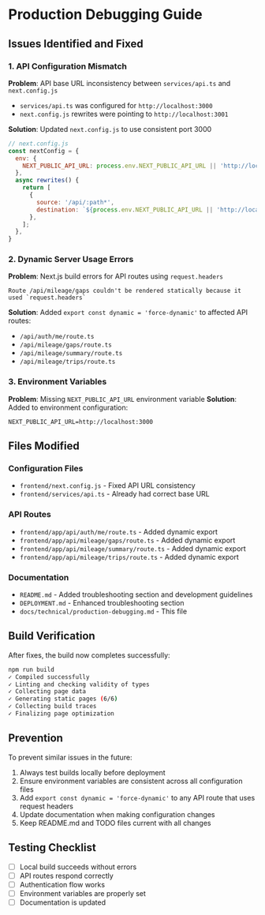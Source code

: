 # Production Debugging Guide

## Issues Identified and Fixed

### 1. API Configuration Mismatch
**Problem**: API base URL inconsistency between `services/api.ts` and `next.config.js`
- `services/api.ts` was configured for `http://localhost:3000`
- `next.config.js` rewrites were pointing to `http://localhost:3001`

**Solution**: Updated `next.config.js` to use consistent port 3000
```javascript
// next.config.js
const nextConfig = {
  env: {
    NEXT_PUBLIC_API_URL: process.env.NEXT_PUBLIC_API_URL || 'http://localhost:3000',
  },
  async rewrites() {
    return [
      {
        source: '/api/:path*',
        destination: `${process.env.NEXT_PUBLIC_API_URL || 'http://localhost:3000'}/api/:path*`,
      },
    ];
  },
}
```

### 2. Dynamic Server Usage Errors
**Problem**: Next.js build errors for API routes using `request.headers`
```
Route /api/mileage/gaps couldn't be rendered statically because it used `request.headers`
```

**Solution**: Added `export const dynamic = 'force-dynamic'` to affected API routes:
- `/api/auth/me/route.ts`
- `/api/mileage/gaps/route.ts`
- `/api/mileage/summary/route.ts`
- `/api/mileage/trips/route.ts`

### 3. Environment Variables
**Problem**: Missing `NEXT_PUBLIC_API_URL` environment variable
**Solution**: Added to environment configuration:
```env
NEXT_PUBLIC_API_URL=http://localhost:3000
```

## Files Modified

### Configuration Files
- `frontend/next.config.js` - Fixed API URL consistency
- `frontend/services/api.ts` - Already had correct base URL

### API Routes
- `frontend/app/api/auth/me/route.ts` - Added dynamic export
- `frontend/app/api/mileage/gaps/route.ts` - Added dynamic export
- `frontend/app/api/mileage/summary/route.ts` - Added dynamic export
- `frontend/app/api/mileage/trips/route.ts` - Added dynamic export

### Documentation
- `README.md` - Added troubleshooting section and development guidelines
- `DEPLOYMENT.md` - Enhanced troubleshooting section
- `docs/technical/production-debugging.md` - This file

## Build Verification

After fixes, the build now completes successfully:
```bash
npm run build
✓ Compiled successfully
✓ Linting and checking validity of types    
✓ Collecting page data    
✓ Generating static pages (6/6)
✓ Collecting build traces    
✓ Finalizing page optimization    
```

## Prevention

To prevent similar issues in the future:
1. Always test builds locally before deployment
2. Ensure environment variables are consistent across all configuration files
3. Add `export const dynamic = 'force-dynamic'` to any API route that uses request headers
4. Update documentation when making configuration changes
5. Keep README.md and TODO files current with all changes

## Testing Checklist

- [ ] Local build succeeds without errors
- [ ] API routes respond correctly
- [ ] Authentication flow works
- [ ] Environment variables are properly set
- [ ] Documentation is updated
